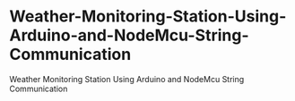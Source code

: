 # Weather-Monitoring-Station-Using-Arduino-and-NodeMcu-String-Communication
Weather Monitoring Station Using Arduino and NodeMcu String Communication
